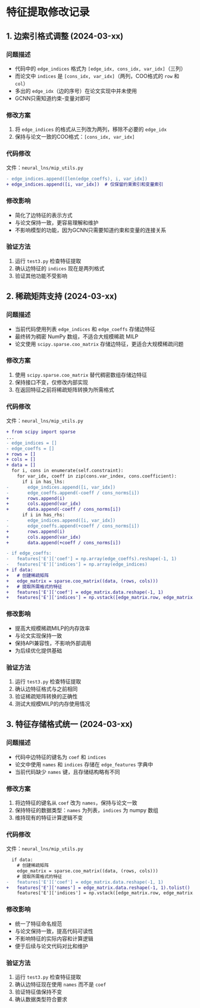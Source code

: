 # 特征提取修改记录

## 1. 边索引格式调整 (2024-03-xx)

### 问题描述
- 代码中的 `edge_indices` 格式为 `[edge_idx, cons_idx, var_idx]`（三列）
- 而论文中 `indices` 是 `[cons_idx, var_idx]`（两列，COO格式的 `row` 和 `col`）
- 多出的 `edge_idx`（边的序号）在论文实现中并未使用
- GCNN只需知道约束-变量对即可

### 修改方案
1. 将 `edge_indices` 的格式从三列改为两列，移除不必要的 `edge_idx`
2. 保持与论文一致的COO格式：`[cons_idx, var_idx]`

### 代码修改
文件：`neural_lns/mip_utils.py`
```diff
- edge_indices.append([len(edge_coeffs), i, var_idx])
+ edge_indices.append([i, var_idx])  # 仅保留约束索引和变量索引
```

### 修改影响
- 简化了边特征的表示方式
- 与论文保持一致，更容易理解和维护
- 不影响模型的功能，因为GCNN只需要知道约束和变量的连接关系

### 验证方法
1. 运行 `test3.py` 检查特征提取
2. 确认边特征的 `indices` 现在是两列格式
3. 验证其他功能不受影响

## 2. 稀疏矩阵支持 (2024-03-xx)

### 问题描述
- 当前代码使用列表 `edge_indices` 和 `edge_coeffs` 存储边特征
- 最终转为稠密 NumPy 数组，不适合大规模稀疏 MILP
- 论文使用 `scipy.sparse.coo_matrix` 存储边特征，更适合大规模稀疏问题

### 修改方案
1. 使用 `scipy.sparse.coo_matrix` 替代稠密数组存储边特征
2. 保持接口不变，仅修改内部实现
3. 在返回特征之前将稀疏矩阵转换为所需格式

### 代码修改
文件：`neural_lns/mip_utils.py`
```diff
+ from scipy import sparse
...
- edge_indices = []
- edge_coeffs = []
+ rows = []
+ cols = []
+ data = []
  for i, cons in enumerate(self.constraint):
    for var_idx, coeff in zip(cons.var_index, cons.coefficient):
      if i in has_lhs:
-       edge_indices.append([i, var_idx])
-       edge_coeffs.append(-coeff / cons_norms[i])
+       rows.append(i)
+       cols.append(var_idx)
+       data.append(-coeff / cons_norms[i])
      if i in has_rhs:
-       edge_indices.append([i, var_idx])
-       edge_coeffs.append(+coeff / cons_norms[i])
+       rows.append(i)
+       cols.append(var_idx)
+       data.append(+coeff / cons_norms[i])

- if edge_coeffs:
-   features['E']['coef'] = np.array(edge_coeffs).reshape(-1, 1)
-   features['E']['indices'] = np.array(edge_indices)
+ if data:
+   # 创建稀疏矩阵
+   edge_matrix = sparse.coo_matrix((data, (rows, cols)))
+   # 提取所需格式的特征
+   features['E']['coef'] = edge_matrix.data.reshape(-1, 1)
+   features['E']['indices'] = np.vstack([edge_matrix.row, edge_matrix.col]).T
```

### 修改影响
- 提高大规模稀疏MILP的内存效率
- 与论文实现保持一致
- 保持API兼容性，不影响外部调用
- 为后续优化提供基础

### 验证方法
1. 运行 `test3.py` 检查特征提取
2. 确认边特征格式与之前相同
3. 验证稀疏矩阵转换的正确性
4. 测试大规模MILP的内存使用情况

## 3. 特征存储格式统一 (2024-03-xx)

### 问题描述
- 代码中边特征的键名为 `coef` 和 `indices`
- 论文中使用 `names` 和 `indices` 存储在 `edge_features` 字典中
- 当前代码缺少 `names` 键，且存储结构略有不同

### 修改方案
1. 将边特征的键名从 `coef` 改为 `names`，保持与论文一致
2. 保持特征的数据类型：`names` 为列表，`indices` 为 numpy 数组
3. 维持现有的特征计算逻辑不变

### 代码修改
文件：`neural_lns/mip_utils.py`
```diff
  if data:
    # 创建稀疏矩阵
    edge_matrix = sparse.coo_matrix((data, (rows, cols)))
    # 提取所需格式的特征
-   features['E']['coef'] = edge_matrix.data.reshape(-1, 1)
+   features['E']['names'] = edge_matrix.data.reshape(-1, 1).tolist()
    features['E']['indices'] = np.vstack([edge_matrix.row, edge_matrix.col]).T
```

### 修改影响
- 统一了特征命名规范
- 与论文保持一致，提高代码可读性
- 不影响特征的实际内容和计算逻辑
- 便于后续与论文代码对比和维护

### 验证方法
1. 运行 `test3.py` 检查特征提取
2. 确认边特征现在使用 `names` 而不是 `coef`
3. 验证特征值保持不变
4. 确认数据类型符合要求 